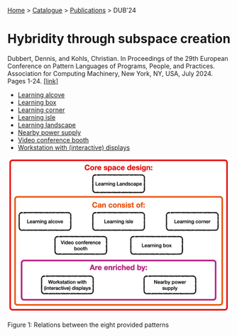 [Home](../../../README.md) > [Catalogue](../../../Patterns_catalogue.md) > [Publications](../publications.md) > DUB'24
# Hybridity through subspace creation

Dubbert, Dennis, and Kohls, Christian. In Proceedings of the 29th European Conference on Pattern Languages of Programs, People, and Practices. Association for Computing Machinery, New York, NY, USA, July 2024. Pages 1-24. [[link]](https://doi.org/10.1145/3698322.3698331)


- [Learning alcove](../../Learning_alcove.md)
- [Learning box](../../Learning_box.md)
- [Learning corner](../../Learning_corner.md)
- [Learning isle](../../Learning_isle.md)
- [Learning landscape](../../Learning_landscape.md)
- [Nearby power supply](../../Nearby_power_supply.md)
- [Video conference booth](../../Video_conference_booth.md)
- [Workstation with (interactive) displays](../../Workstation_with_interactive_displays.md)

![Relations between the eight provided patterns](https://github.com/ReliSA/STePSEnHECs-PaCt/blob/main/catalogue/publications/dub24/fig-all.png "Relations between the eight provided patterns")

Figure 1: Relations between the eight provided patterns
